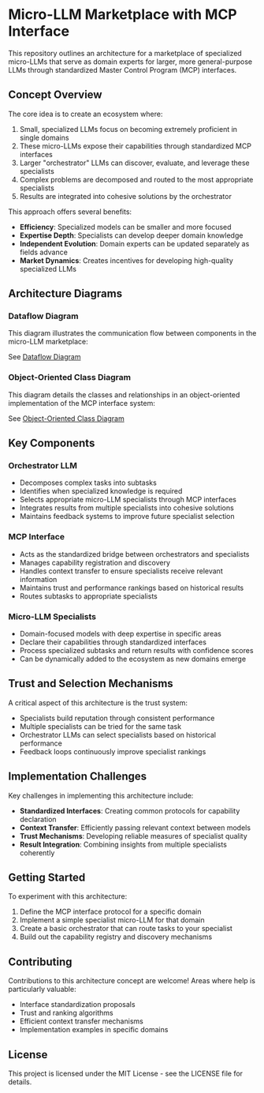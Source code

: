 # Micro-LLM Marketplace with MCP Interface

This repository outlines an architecture for a marketplace of specialized micro-LLMs that serve as domain experts for larger, more general-purpose LLMs through standardized Master Control Program (MCP) interfaces.

## Concept Overview

The core idea is to create an ecosystem where:

1. Small, specialized LLMs focus on becoming extremely proficient in single domains
2. These micro-LLMs expose their capabilities through standardized MCP interfaces
3. Larger "orchestrator" LLMs can discover, evaluate, and leverage these specialists
4. Complex problems are decomposed and routed to the most appropriate specialists
5. Results are integrated into cohesive solutions by the orchestrator

This approach offers several benefits:
- **Efficiency**: Specialized models can be smaller and more focused
- **Expertise Depth**: Specialists can develop deeper domain knowledge
- **Independent Evolution**: Domain experts can be updated separately as fields advance
- **Market Dynamics**: Creates incentives for developing high-quality specialized LLMs

## Architecture Diagrams

### Dataflow Diagram

This diagram illustrates the communication flow between components in the micro-LLM marketplace:

See [Dataflow Diagram](flowchart.md)

### Object-Oriented Class Diagram

This diagram details the classes and relationships in an object-oriented implementation of the MCP interface system:

See [Object-Oriented Class Diagram](calls.md)

## Key Components

### Orchestrator LLM
- Decomposes complex tasks into subtasks
- Identifies when specialized knowledge is required
- Selects appropriate micro-LLM specialists through MCP interfaces
- Integrates results from multiple specialists into cohesive solutions
- Maintains feedback systems to improve future specialist selection

### MCP Interface
- Acts as the standardized bridge between orchestrators and specialists
- Manages capability registration and discovery
- Handles context transfer to ensure specialists receive relevant information
- Maintains trust and performance rankings based on historical results
- Routes subtasks to appropriate specialists

### Micro-LLM Specialists
- Domain-focused models with deep expertise in specific areas
- Declare their capabilities through standardized interfaces
- Process specialized subtasks and return results with confidence scores
- Can be dynamically added to the ecosystem as new domains emerge

## Trust and Selection Mechanisms

A critical aspect of this architecture is the trust system:
- Specialists build reputation through consistent performance
- Multiple specialists can be tried for the same task
- Orchestrator LLMs can select specialists based on historical performance
- Feedback loops continuously improve specialist rankings

## Implementation Challenges

Key challenges in implementing this architecture include:
- **Standardized Interfaces**: Creating common protocols for capability declaration
- **Context Transfer**: Efficiently passing relevant context between models
- **Trust Mechanisms**: Developing reliable measures of specialist quality
- **Result Integration**: Combining insights from multiple specialists coherently

## Getting Started

To experiment with this architecture:
1. Define the MCP interface protocol for a specific domain
2. Implement a simple specialist micro-LLM for that domain
3. Create a basic orchestrator that can route tasks to your specialist
4. Build out the capability registry and discovery mechanisms

## Contributing

Contributions to this architecture concept are welcome! Areas where help is particularly valuable:
- Interface standardization proposals
- Trust and ranking algorithms
- Efficient context transfer mechanisms
- Implementation examples in specific domains

## License

This project is licensed under the MIT License - see the LICENSE file for details.
